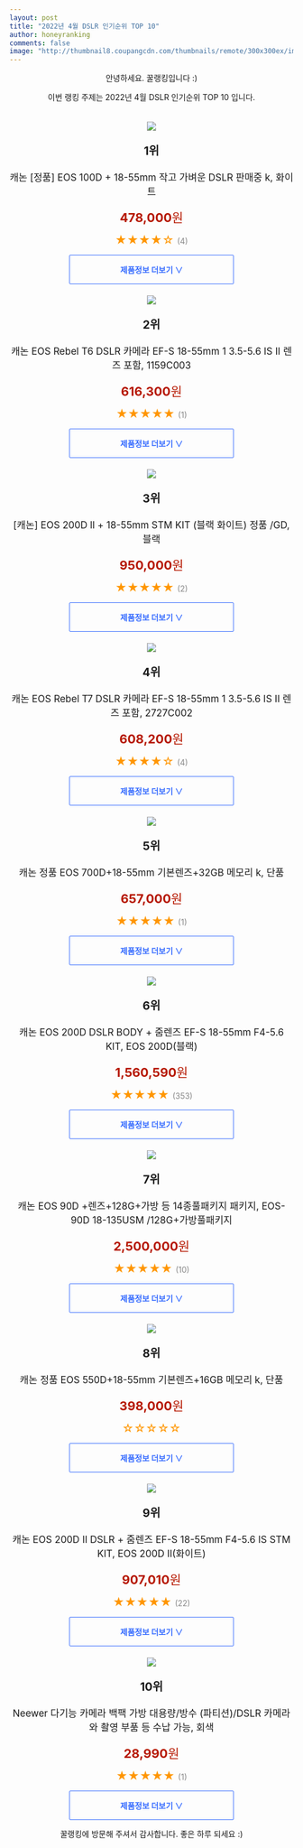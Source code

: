 ```yaml
--- 
layout: post 
title: "2022년 4월 DSLR 인기순위 TOP 10" 
author: honeyranking 
comments: false 
image: "http://thumbnail8.coupangcdn.com/thumbnails/remote/300x300ex/image/vendor_inventory/0a0a/de72547ecebeefc952bc78786451e48e6e20d6b8ead3554e922df52376e2.jpg" 
--- 
```

<p style="text-align: center;">안녕하세요. 꿀랭킹입니다 :)</p> <p style="text-align: center;">이번 랭킹 주제는 2022년 4월 DSLR 인기순위 TOP 10 입니다.</p><center><img src="http://thumbnail8.coupangcdn.com/thumbnails/remote/300x300ex/image/vendor_inventory/0a0a/de72547ecebeefc952bc78786451e48e6e20d6b8ead3554e922df52376e2.jpg" style="margin-top:20px" /></center> <p style="text-align: center; font-size: 20px"><b>1위</b></p> <p style="text-align: center; font-size: 17px">캐논 [정품] EOS 100D + 18-55mm 작고 가벼운 DSLR 판매중 k, 화이트</p> <p style="text-align: center;"><span style="color: #b61800; font-size: 22px;"><b>478,000</b>원</span></p> <p style="text-align: center;"><span style="color: #ff9600; font-size: 20px;">★★★★☆ </span><span style="color: #878787;">(4)</span></p> <center><a href="https://link.coupang.com/a/l6EKW"> <div style="font-size: 14px; display: inline-block; padding: 15px 90px; color: #346aff; border-radius: 2px; border: 1px solid #346aff; cursor: pointer;"><b>제품정보 더보기 &or;</b></div> </a></center><center><img src="http://thumbnail6.coupangcdn.com/thumbnails/remote/300x300ex/image/vendor_inventory/77e1/10b1bde52514afdab97279e59af2ae822f7282f6d93bc9e63cba194e9f62.jpg" style="margin-top:20px" /></center> <p style="text-align: center; font-size: 20px"><b>2위</b></p> <p style="text-align: center; font-size: 17px">캐논 EOS Rebel T6 DSLR 카메라 EF-S 18-55mm 1 3.5-5.6 IS II 렌즈 포함, 1159C003</p> <p style="text-align: center;"><span style="color: #b61800; font-size: 22px;"><b>616,300</b>원</span></p> <p style="text-align: center;"><span style="color: #ff9600; font-size: 20px;">★★★★★ </span><span style="color: #878787;">(1)</span></p> <center><a href="https://link.coupang.com/a/l6EKX"> <div style="font-size: 14px; display: inline-block; padding: 15px 90px; color: #346aff; border-radius: 2px; border: 1px solid #346aff; cursor: pointer;"><b>제품정보 더보기 &or;</b></div> </a></center><center><img src="http://thumbnail10.coupangcdn.com/thumbnails/remote/300x300ex/image/vendor_inventory/a388/bbf8b0f71acbe08a57f40fd224b98da3853c48d22b3e909a8cd5671eea5b.jpeg" style="margin-top:20px" /></center> <p style="text-align: center; font-size: 20px"><b>3위</b></p> <p style="text-align: center; font-size: 17px">[캐논] EOS 200D ll + 18-55mm STM KIT (블랙 화이트) 정품 /GD, 블랙</p> <p style="text-align: center;"><span style="color: #b61800; font-size: 22px;"><b>950,000</b>원</span></p> <p style="text-align: center;"><span style="color: #ff9600; font-size: 20px;">★★★★★ </span><span style="color: #878787;">(2)</span></p> <center><a href="https://link.coupang.com/a/l6EKY"> <div style="font-size: 14px; display: inline-block; padding: 15px 90px; color: #346aff; border-radius: 2px; border: 1px solid #346aff; cursor: pointer;"><b>제품정보 더보기 &or;</b></div> </a></center><center><img src="http://thumbnail8.coupangcdn.com/thumbnails/remote/300x300ex/image/vendor_inventory/4fcd/66c0c3c745c2fa0c4179a0fc8d5ce7c9f7df71ab0811a5f70efc8df4d6f7.jpg" style="margin-top:20px" /></center> <p style="text-align: center; font-size: 20px"><b>4위</b></p> <p style="text-align: center; font-size: 17px">캐논 EOS Rebel T7 DSLR 카메라 EF-S 18-55mm 1 3.5-5.6 IS II 렌즈 포함, 2727C002</p> <p style="text-align: center;"><span style="color: #b61800; font-size: 22px;"><b>608,200</b>원</span></p> <p style="text-align: center;"><span style="color: #ff9600; font-size: 20px;">★★★★☆ </span><span style="color: #878787;">(4)</span></p> <center><a href="https://link.coupang.com/a/l6EK3"> <div style="font-size: 14px; display: inline-block; padding: 15px 90px; color: #346aff; border-radius: 2px; border: 1px solid #346aff; cursor: pointer;"><b>제품정보 더보기 &or;</b></div> </a></center><center><img src="http://thumbnail8.coupangcdn.com/thumbnails/remote/300x300ex/image/vendor_inventory/8a30/42b1110489509d4e1f7abdeb229a49a5540b25cd0ab87a9e448dc16a99af.jpg" style="margin-top:20px" /></center> <p style="text-align: center; font-size: 20px"><b>5위</b></p> <p style="text-align: center; font-size: 17px">캐논 정품 EOS 700D+18-55mm 기본렌즈+32GB 메모리 k, 단품</p> <p style="text-align: center;"><span style="color: #b61800; font-size: 22px;"><b>657,000</b>원</span></p> <p style="text-align: center;"><span style="color: #ff9600; font-size: 20px;">★★★★★ </span><span style="color: #878787;">(1)</span></p> <center><a href="https://link.coupang.com/a/l6EK6"> <div style="font-size: 14px; display: inline-block; padding: 15px 90px; color: #346aff; border-radius: 2px; border: 1px solid #346aff; cursor: pointer;"><b>제품정보 더보기 &or;</b></div> </a></center><center><img src="http://thumbnail9.coupangcdn.com/thumbnails/remote/300x300ex/image/vendor_inventory/f53c/1e2caf7518695a09b1289e3d47248347435f160a3c5ee2e9616447fed66b.jpg" style="margin-top:20px" /></center> <p style="text-align: center; font-size: 20px"><b>6위</b></p> <p style="text-align: center; font-size: 17px">캐논 EOS 200D DSLR BODY + 줌렌즈 EF-S 18-55mm F4-5.6 KIT, EOS 200D(블랙)</p> <p style="text-align: center;"><span style="color: #b61800; font-size: 22px;"><b>1,560,590</b>원</span></p> <p style="text-align: center;"><span style="color: #ff9600; font-size: 20px;">★★★★★ </span><span style="color: #878787;">(353)</span></p> <center><a href="https://link.coupang.com/a/l6EK9"> <div style="font-size: 14px; display: inline-block; padding: 15px 90px; color: #346aff; border-radius: 2px; border: 1px solid #346aff; cursor: pointer;"><b>제품정보 더보기 &or;</b></div> </a></center><center><img src="http://thumbnail8.coupangcdn.com/thumbnails/remote/300x300ex/image/vendor_inventory/c979/26e26ee935fd210c98ffc1b25e10d49ad76303d61fe0045ff507106cc54a.jpg" style="margin-top:20px" /></center> <p style="text-align: center; font-size: 20px"><b>7위</b></p> <p style="text-align: center; font-size: 17px">캐논 EOS 90D +렌즈+128G+가방 등 14종풀패키지 패키지, EOS-90D 18-135USM /128G+가방풀패키지</p> <p style="text-align: center;"><span style="color: #b61800; font-size: 22px;"><b>2,500,000</b>원</span></p> <p style="text-align: center;"><span style="color: #ff9600; font-size: 20px;">★★★★★ </span><span style="color: #878787;">(10)</span></p> <center><a href="https://link.coupang.com/a/l6ELb"> <div style="font-size: 14px; display: inline-block; padding: 15px 90px; color: #346aff; border-radius: 2px; border: 1px solid #346aff; cursor: pointer;"><b>제품정보 더보기 &or;</b></div> </a></center><center><img src="http://thumbnail9.coupangcdn.com/thumbnails/remote/300x300ex/image/vendor_inventory/eca8/7edd8d30b6857db93ca633535d29266e95e43e5e99c0b3cf4e37d4805f9f.jpg" style="margin-top:20px" /></center> <p style="text-align: center; font-size: 20px"><b>8위</b></p> <p style="text-align: center; font-size: 17px">캐논 정품 EOS 550D+18-55mm 기본렌즈+16GB 메모리 k, 단품</p> <p style="text-align: center;"><span style="color: #b61800; font-size: 22px;"><b>398,000</b>원</span></p> <p style="text-align: center;"><span style="color: #ff9600; font-size: 20px;">☆☆☆☆☆ </span><span style="color: #878787;"></span></p> <center><a href="https://link.coupang.com/a/l6ELe"> <div style="font-size: 14px; display: inline-block; padding: 15px 90px; color: #346aff; border-radius: 2px; border: 1px solid #346aff; cursor: pointer;"><b>제품정보 더보기 &or;</b></div> </a></center><center><img src="http://thumbnail7.coupangcdn.com/thumbnails/remote/300x300ex/image/vendor_inventory/aee1/e4e100ed11967ca3d9fd4dc0ef2199da00b0cc065aaadeea4cfddcc68da2.jpg" style="margin-top:20px" /></center> <p style="text-align: center; font-size: 20px"><b>9위</b></p> <p style="text-align: center; font-size: 17px">캐논 EOS 200D II DSLR + 줌렌즈 EF-S 18-55mm F4-5.6 IS STM KIT, EOS 200D II(화이트)</p> <p style="text-align: center;"><span style="color: #b61800; font-size: 22px;"><b>907,010</b>원</span></p> <p style="text-align: center;"><span style="color: #ff9600; font-size: 20px;">★★★★★ </span><span style="color: #878787;">(22)</span></p> <center><a href="https://link.coupang.com/a/l6ELf"> <div style="font-size: 14px; display: inline-block; padding: 15px 90px; color: #346aff; border-radius: 2px; border: 1px solid #346aff; cursor: pointer;"><b>제품정보 더보기 &or;</b></div> </a></center><center><img src="http://thumbnail10.coupangcdn.com/thumbnails/remote/300x300ex/image/vendor_inventory/fb44/7ad13a907a2a00fe0a13457d534a249ebc924b05b7a22a6360987e2e91fb.jpg" style="margin-top:20px" /></center> <p style="text-align: center; font-size: 20px"><b>10위</b></p> <p style="text-align: center; font-size: 17px">Neewer 다기능 카메라 백팩 가방 대용량/방수 (파티션)/DSLR 카메라와 촬영 부품 등 수납 가능, 회색</p> <p style="text-align: center;"><span style="color: #b61800; font-size: 22px;"><b>28,990</b>원</span></p> <p style="text-align: center;"><span style="color: #ff9600; font-size: 20px;">★★★★★ </span><span style="color: #878787;">(1)</span></p> <center><a href="https://link.coupang.com/a/l6ELg"> <div style="font-size: 14px; display: inline-block; padding: 15px 90px; color: #346aff; border-radius: 2px; border: 1px solid #346aff; cursor: pointer;"><b>제품정보 더보기 &or;</b></div> </a></center> <p style="text-align: center;">꿀랭킹에 방문해 주셔서 감사합니다. 좋은 하루 되세요 :)</p>
